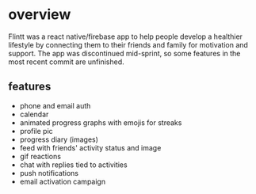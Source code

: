 # overview
Flintt was a react native/firebase app to help people develop a healthier lifestyle by connecting them to their friends and family for motivation and support. The app was discontinued mid-sprint, so some features in the most recent commit are unfinished. 

## features
- phone and email auth
- calendar
- animated progress graphs with emojis for streaks
- profile pic
- progress diary (images)
- feed with friends' activity status and image
- gif reactions
- chat with replies tied to activities
- push notifications
- email activation campaign

